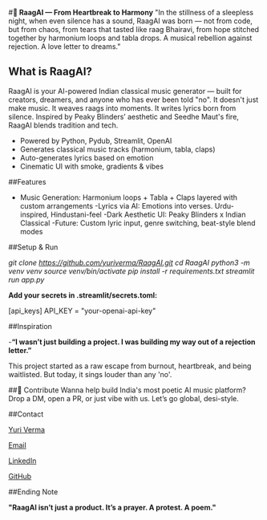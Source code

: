 #**🎵 RaagAI — From Heartbreak to Harmony**
"In the stillness of a sleepless night, when even silence has a sound, RaagAI was born — not from code, but from chaos, from tears that tasted like raag Bhairavi, from hope stitched together by harmonium loops and tabla drops. A musical rebellion against rejection. A love letter to dreams."

## What is RaagAI?
RaagAI is your AI-powered Indian classical music generator — built for creators, dreamers, and anyone who has ever been told "no".
It doesn't just make music. It weaves raags into moments. It writes lyrics born from silence.
Inspired by Peaky Blinders’ aesthetic and Seedhe Maut's fire, RaagAI blends tradition and tech.

- Powered by Python, Pydub, Streamlit, OpenAI
- Generates classical music tracks (harmonium, tabla, claps)
- Auto-generates lyrics based on emotion
- Cinematic UI with smoke, gradients & vibes

##Features

- Music Generation: Harmonium loops + Tabla + Claps layered with custom arrangements
-Lyrics via AI: Emotions into verses. Urdu-inspired, Hindustani-feel
-Dark Aesthetic UI: Peaky Blinders x Indian Classical
-Future: Custom lyric input, genre switching, beat-style blend modes

##Setup & Run

*git clone https://github.com/yuriverma/RaagAI.git*
*cd RaagAI*
*python3 -m venv venv*
*source venv/bin/activate*
*pip install -r requirements.txt*
*streamlit run app.py*

**Add your secrets in .streamlit/secrets.toml:**

[api_keys]
API_KEY = "your-openai-api-key"

##Inspiration

-**“I wasn’t just building a project. I was building my way out of a rejection letter.”**

This project started as a raw escape from burnout, heartbreak, and being waitlisted. But today, it sings louder than any 'no'.

##🤝 Contribute
Wanna help build India's most poetic AI music platform?
Drop a DM, open a PR, or just vibe with us. Let’s go global, desi-style.


##Contact

 [Yuri Verma](https://yuriverma.github.io/)

 [Email](yuriverma2006@gmail.com)

 [LinkedIn](https://www.linkedin.com/in/yuri-verma/)

 [GitHub](https://github.com/yuriverma)


##Ending Note

**"RaagAI isn’t just a product. It’s a prayer. A protest. A poem."**
